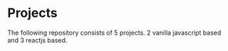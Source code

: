 # Projects
The following repository consists of 5 projects.
2 vanilla javascript based and 3 reactjs based.
